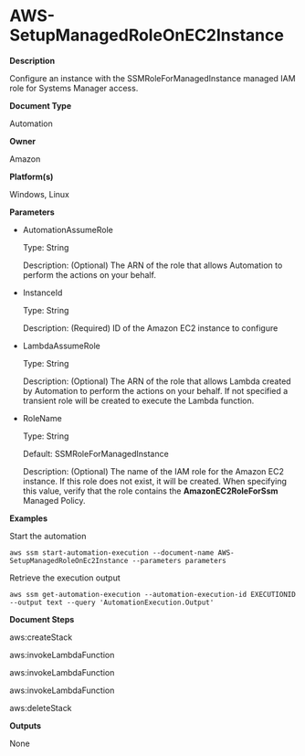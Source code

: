 # AWS\-SetupManagedRoleOnEC2Instance<a name="automation-aws-setupmanagedroleonec2instance"></a>

**Description**

Configure an instance with the SSMRoleForManagedInstance managed IAM role for Systems Manager access\.

**Document Type**

Automation

**Owner**

Amazon

**Platform\(s\)**

Windows, Linux

**Parameters**
+ AutomationAssumeRole

  Type: String

  Description: \(Optional\) The ARN of the role that allows Automation to perform the actions on your behalf\.
+ InstanceId

  Type: String

  Description: \(Required\) ID of the Amazon EC2 instance to configure
+ LambdaAssumeRole

  Type: String

  Description: \(Optional\) The ARN of the role that allows Lambda created by Automation to perform the actions on your behalf\. If not specified a transient role will be created to execute the Lambda function\.
+ RoleName

  Type: String

  Default: SSMRoleForManagedInstance

  Description: \(Optional\) The name of the IAM role for the Amazon EC2 instance\. If this role does not exist, it will be created\. When specifying this value, verify that the role contains the **AmazonEC2RoleForSsm** Managed Policy\.

**Examples**

Start the automation

```
aws ssm start-automation-execution --document-name AWS-SetupManagedRoleOnEc2Instance --parameters parameters
```

Retrieve the execution output

```
aws ssm get-automation-execution --automation-execution-id EXECUTIONID --output text --query 'AutomationExecution.Output'
```

**Document Steps**

aws:createStack

aws:invokeLambdaFunction

aws:invokeLambdaFunction

aws:invokeLambdaFunction

aws:deleteStack

**Outputs**

None